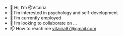 - 👋 Hi, I’m @Vitairia
- 👀 I’m interested in psychology and self-development
- 🌱 I’m currently employed
- 💞️ I’m looking to collaborate on ...
- 📫 How to reach me vitairia87@gmail.com

<!---
Vitairia/Vitairia is a ✨ special ✨ repository because its `README.md` (this file) appears on your GitHub profile.
You can click the Preview link to take a look at your changes.
--->
